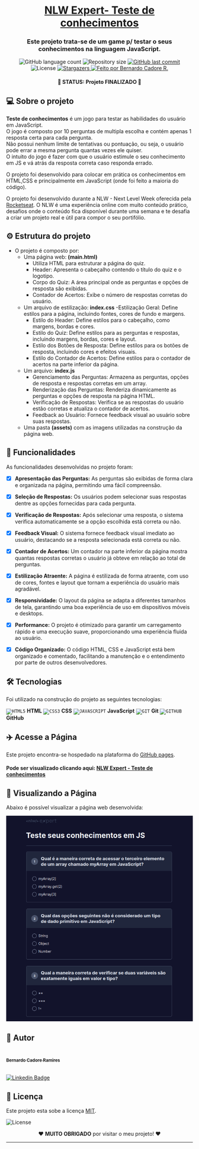 <h1 align="center">
    <a href="https://bcadore.github.io/Teste-de-conhecimento/" alt="Página do Teste de conhecimentos">NLW Expert- Teste de conhecimentos</a>
</h1>

<h3 align="center">
<p>
    Este projeto trata-se de um game p/ testar o seus conhecimentos na linguagem JavaScript.  
</p>
</h3>

<p align="center">
  <img alt="GitHub language count" src="https://img.shields.io/github/languages/count/bcadore/Teste-de-conhecimento?color=%2304D361">
  <img alt="Repository size" src="https://img.shields.io/github/repo-size/bcadore/Teste-de-conhecimento">
  <a href="https://github.com/bcadore/Teste-de-conhecimento/commits/main">
    <img alt="GitHub last commit" src="https://img.shields.io/github/last-commit/bcadore/Teste-de-conhecimento">
  </a>
   <img alt="License" src="https://img.shields.io/badge/license-MIT-brightgreen">
   <a href="https://github.com/bcadore/Teste-de-conhecimento/stargazers">
    <img alt="Stargazers" src="https://img.shields.io/github/stars/bcadore/Teste-de-conhecimento?style=social">
  </a>
  <a href="#">
    <img alt="Feito por Bernardo Cadore R." src="https://img.shields.io/badge/feito%20por:-Bernardo Cadore R.-%237519C1">
  </a>
</p>

<h4 align="center">
	🚧 STATUS: Projeto FINALIZADO 🚧
</h4>

## 💻 Sobre o projeto

**Teste de conhecimentos** é um jogo para testar as habilidades do usuário em JavaScript.<br>
O jogo é composto por 10 perguntas de multipla escolha e contém apenas 1 resposta certa para cada pergunta.<br>
Não possui nenhum limite de tentativas ou pontuação, ou seja, o usuário pode errar a mesma pergunta quantas vezes ele quiser.<br>
O intuito do jogo é fazer com que o usuário estimule o seu conhecimento em JS e vá atrás da resposta correta caso responda errado.

O projeto foi desenvolvido para colocar em prática os conhecimentos em HTML,CSS e principalmente em JavaScript (onde foi feito a maioria do código).

O projeto foi desenvolvido durante a NLW - Next Level Week oferecida pela [Rocketseat](https://www.rocketseat.com.br/). O NLW é uma experiência online com muito conteúdo prático, desafios onde o conteúdo fica disponível durante uma semana e te desafia a criar um projeto real e útil para compor o seu portifólio.

## ⚙️ Estrutura do projeto

- O projeto é composto por:
  - Uma página web: **(main.html)**
    - Utiliza HTML para estruturar a página do quiz.
    - Header: Apresenta o cabeçalho contendo o título do quiz e o logotipo.
    - Corpo do Quiz: A área principal onde as perguntas e opções de resposta são exibidas.
    - Contador de Acertos: Exibe o número de respostas corretas do usuário.
  - Um arquivo de estilização: **index.css**
    -Estilização Geral: Define estilos para a página, incluindo fontes, cores de fundo e margens.
    - Estilo do Header: Define estilos para o cabeçalho, como margens, bordas e cores.
    - Estilo do Quiz: Define estilos para as perguntas e respostas, incluindo margens, bordas, cores e layout.
    - Estilo dos Botões de Resposta: Define estilos para os botões de resposta, incluindo cores e efeitos visuais.
    - Estilo do Contador de Acertos: Define estilos para o contador de acertos na parte inferior da página.
  - Um arquivo: **index.js**
    - Gerenciamento das Perguntas: Armazena as perguntas, opções de resposta e respostas corretas em um array.
    - Renderização das Perguntas: Renderiza dinamicamente as perguntas e opções de resposta na página HTML.
    - Verificação de Respostas: Verifica se as respostas do usuário estão corretas e atualiza o contador de acertos.
    - Feedback ao Usuário: Fornece feedback visual ao usuário sobre suas respostas.
  - Uma pasta **(assets)** com as imagens utilizadas na construção da página web.

## 🎲 Funcionalidades

As funcionalidades desenvolvidas no projeto foram:

- [x] **Apresentação das Perguntas:** As perguntas são exibidas de forma clara e organizada na página, permitindo uma fácil compreensão.

- [x] **Seleção de Respostas:** Os usuários podem selecionar suas respostas dentre as opções fornecidas para cada pergunta.

- [x] **Verificação de Respostas:** Após selecionar uma resposta, o sistema verifica automaticamente se a opção escolhida está correta ou não.
 
- [x] **Feedback Visual:** O sistema fornece feedback visual imediato ao usuário, destacando se a resposta selecionada está correta ou não.

- [x] **Contador de Acertos:** Um contador na parte inferior da página mostra quantas respostas corretas o usuário já obteve em relação ao total de perguntas.

- [x] **Estilização Atraente:** A página é estilizada de forma atraente, com uso de cores, fontes e layout que tornam a experiência do usuário mais agradável.

- [x] **Responsividade:** O layout da página se adapta a diferentes tamanhos de tela, garantindo uma boa experiência de uso em dispositivos móveis e desktops.

- [x] **Performance:** O projeto é otimizado para garantir um carregamento rápido e uma execução suave, proporcionando uma experiência fluida ao usuário.

- [x] **Código Organizado:** O código HTML, CSS e JavaScript está bem organizado e comentado, facilitando a manutenção e o entendimento por parte de outros desenvolvedores.

## 🛠 Tecnologias

Foi utilizado na construção do projeto as seguintes tecnologias:

<code><img width="40px" src="https://cdn.jsdelivr.net/gh/devicons/devicon/icons/html5/html5-original-wordmark.svg" title = "HTML5"/></code> **HTML**
<code><img width="40px" src="https://cdn.jsdelivr.net/gh/devicons/devicon/icons/css3/css3-original-wordmark.svg" title = "CSS3"/></code> **CSS**
<code><img width="40px" src="https://cdn.jsdelivr.net/gh/devicons/devicon/icons/javascript/javascript-original.svg" title = "JAVASCRIPT"/></code> **JavaScript**
<code><img width="40px" src="https://cdn.jsdelivr.net/gh/devicons/devicon/icons/git/git-original.svg" title = "GIT"/></code> **Git**
<code><img width="40px" src="https://cdn.jsdelivr.net/gh/devicons/devicon/icons/github/github-original.svg" title = "GITHUB"/></code> **GitHub**

## ✈️ Acesse a Página

Este projeto encontra-se hospedado na plataforma do [GitHub pages](https://pages.github.com/).

#### Pode ser visualizado clicando aqui: [NLW Expert - Teste de conhecimentos](https://bcadore.github.io/Teste-de-conhecimento/)

## 👀 Visualizando a Página

Abaixo é possível visualizar a página web desenvolvida:

![clicando aqui](./assets/Game-View.png)

## 🦸 Autor

<a href="https://github.com/bcadore">
    <img style="border-radius: 50%;" src="https://avatars.githubusercontent.com/u/49734970?s=400&u=7a5ce9ab63e4a78ac5434d008dc8faf070aa0883&v=4" width="150px;" alt=""/>
    <br/>
    <sub><b>Bernardo Cadore Ramires</b></sub>
</a>

<br>[![Linkedin Badge](https://img.shields.io/badge/-Bernardo-blue?style=flat-square&logo=Linkedin&logoColor=white&link=https://www.linkedin.com/in/bernardocadore/)](https://www.linkedin.com/in/bernardocadore/)

## 📝 Licença

Este projeto esta sobe a licença [MIT](./LICENSE).

<img alt="License" src="https://img.shields.io/badge/license-MIT-brightgreen">

<br>
<p align=center>
❤️  <b>MUITO OBRIGADO</b> por visitar o meu projeto! ❤️
</p>

---